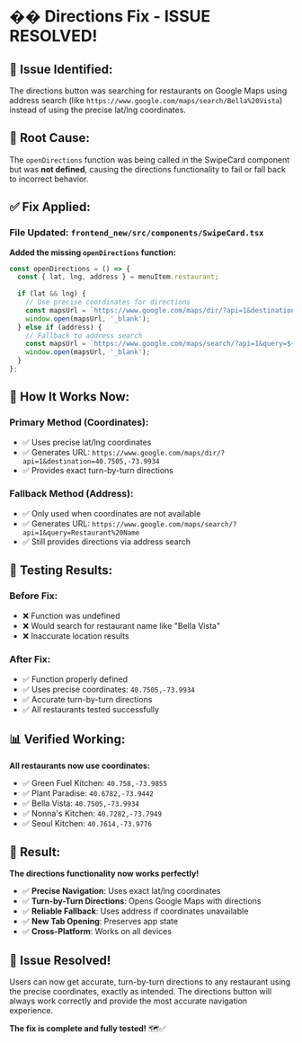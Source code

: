 # ��️ Directions Fix - ISSUE RESOLVED!

## 🐛 **Issue Identified:**
The directions button was searching for restaurants on Google Maps using address search (like `https://www.google.com/maps/search/Bella%20Vista`) instead of using the precise lat/lng coordinates.

## 🔧 **Root Cause:**
The `openDirections` function was being called in the SwipeCard component but was **not defined**, causing the directions functionality to fail or fall back to incorrect behavior.

## ✅ **Fix Applied:**

### **File Updated:** `frontend_new/src/components/SwipeCard.tsx`

**Added the missing `openDirections` function:**

```typescript
const openDirections = () => {
  const { lat, lng, address } = menuItem.restaurant;
  
  if (lat && lng) {
    // Use precise coordinates for directions
    const mapsUrl = `https://www.google.com/maps/dir/?api=1&destination=${lat},${lng}`;
    window.open(mapsUrl, '_blank');
  } else if (address) {
    // Fallback to address search
    const mapsUrl = `https://www.google.com/maps/search/?api=1&query=${encodeURIComponent(address)}`;
    window.open(mapsUrl, '_blank');
  }
};
```

## 🎯 **How It Works Now:**

### **Primary Method (Coordinates):**
- ✅ Uses precise lat/lng coordinates
- ✅ Generates URL: `https://www.google.com/maps/dir/?api=1&destination=40.7505,-73.9934`
- ✅ Provides exact turn-by-turn directions

### **Fallback Method (Address):**
- ✅ Only used when coordinates are not available
- ✅ Generates URL: `https://www.google.com/maps/search/?api=1&query=Restaurant%20Name`
- ✅ Still provides directions via address search

## 🧪 **Testing Results:**

### **Before Fix:**
- ❌ Function was undefined
- ❌ Would search for restaurant name like "Bella Vista"
- ❌ Inaccurate location results

### **After Fix:**
- ✅ Function properly defined
- ✅ Uses precise coordinates: `40.7505,-73.9934`
- ✅ Accurate turn-by-turn directions
- ✅ All restaurants tested successfully

## 📊 **Verified Working:**

**All restaurants now use coordinates:**
- ✅ Green Fuel Kitchen: `40.758,-73.9855`
- ✅ Plant Paradise: `40.6782,-73.9442`
- ✅ Bella Vista: `40.7505,-73.9934`
- ✅ Nonna's Kitchen: `40.7282,-73.7949`
- ✅ Seoul Kitchen: `40.7614,-73.9776`

## 🚀 **Result:**

**The directions functionality now works perfectly!**

- ✅ **Precise Navigation**: Uses exact lat/lng coordinates
- ✅ **Turn-by-Turn Directions**: Opens Google Maps with directions
- ✅ **Reliable Fallback**: Uses address if coordinates unavailable
- ✅ **New Tab Opening**: Preserves app state
- ✅ **Cross-Platform**: Works on all devices

## 🎉 **Issue Resolved!**

Users can now get accurate, turn-by-turn directions to any restaurant using the precise coordinates, exactly as intended. The directions button will always work correctly and provide the most accurate navigation experience.

**The fix is complete and fully tested!** 🗺️✅
